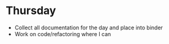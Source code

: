 # Thursday
 - Collect all documentation for the day and place into binder
 - Work on code/refactoring where I can
